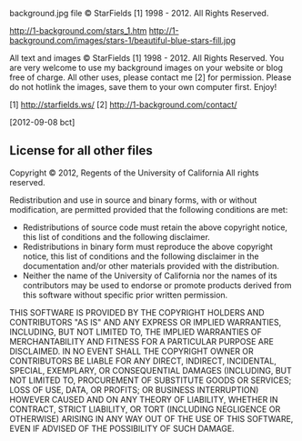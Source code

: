 

background.jpg file © StarFields [1] 1998 - 2012. All Rights Reserved.

http://1-background.com/stars_1.htm
http://1-background.com/images/stars-1/beautiful-blue-stars-fill.jpg

All text and images © StarFields [1] 1998 - 2012. All Rights Reserved.
You are very welcome to use my background images on your website
or blog free of charge. All other uses, please contact me [2] for
permission. Please do not hotlink the images, save them to your own
computer first. Enjoy!

[1] http://starfields.ws/
[2] http://1-background.com/contact/

[2012-09-08 bct]


License for all other files
-------
Copyright © 2012, Regents of the University of California
All rights reserved.

Redistribution and use in source and binary forms, with or without 
modification, are permitted provided that the following conditions are met:

- Redistributions of source code must retain the above copyright notice, 
  this list of conditions and the following disclaimer.
- Redistributions in binary form must reproduce the above copyright notice, 
  this list of conditions and the following disclaimer in the documentation 
  and/or other materials provided with the distribution.
- Neither the name of the University of California nor the names of its
  contributors may be used to endorse or promote products derived from this 
  software without specific prior written permission.

THIS SOFTWARE IS PROVIDED BY THE COPYRIGHT HOLDERS AND CONTRIBUTORS "AS IS" 
AND ANY EXPRESS OR IMPLIED WARRANTIES, INCLUDING, BUT NOT LIMITED TO, THE 
IMPLIED WARRANTIES OF MERCHANTABILITY AND FITNESS FOR A PARTICULAR PURPOSE 
ARE DISCLAIMED. IN NO EVENT SHALL THE COPYRIGHT OWNER OR CONTRIBUTORS BE 
LIABLE FOR ANY DIRECT, INDIRECT, INCIDENTAL, SPECIAL, EXEMPLARY, OR 
CONSEQUENTIAL DAMAGES (INCLUDING, BUT NOT LIMITED TO, PROCUREMENT OF 
SUBSTITUTE GOODS OR SERVICES; LOSS OF USE, DATA, OR PROFITS; OR BUSINESS 
INTERRUPTION) HOWEVER CAUSED AND ON ANY THEORY OF LIABILITY, WHETHER IN 
CONTRACT, STRICT LIABILITY, OR TORT (INCLUDING NEGLIGENCE OR OTHERWISE) 
ARISING IN ANY WAY OUT OF THE USE OF THIS SOFTWARE, EVEN IF ADVISED OF THE 
POSSIBILITY OF SUCH DAMAGE.
